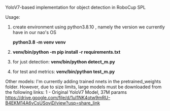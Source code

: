 YoloV7-based implementation for object detection in RoboCup SPL

Usage:
1) create environment using python3.8.10 , namely the version we currently have in our nao's OS 

   **python3.8 -m venv venv**
   
2) **venv/bin/python -m pip install -r requirements.txt**
3) for just detection:
   **venv/bin/python detect_m.py**
4) for test and metrics:
   **venv/bin/python test_m.py**

Other models:
I'm currently adding trained nnets in the pretrained_weights folder.
However, due to size limits, large models must be downloaded from the following links:
1 - Original YoloV7 Model, 37M params https://drive.google.com/file/d/1uI1NK4otw9mRU-B4EKM14A6vCsUSovjD/view?usp=share_link
